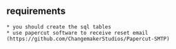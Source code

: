 ## requirements
    * you should create the sql tables
    * use papercut software to receive reset email (https://github.com/ChangemakerStudios/Papercut-SMTP)
